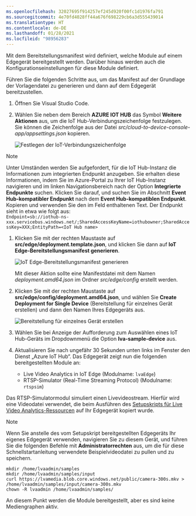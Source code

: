 ```yaml
---
ms.openlocfilehash: 32027695f914257ef245d920f00fc1d1976fa791
ms.sourcegitcommit: 4e70fd4028ff44a676f698229cb6a3d555439014
ms.translationtype: HT
ms.contentlocale: de-DE
ms.lasthandoff: 01/28/2021
ms.locfileid: "98956283"
---
```

Mit dem Bereitstellungsmanifest wird definiert, welche Module auf einem Edgegerät bereitgestellt werden. Darüber hinaus werden auch die Konfigurationseinstellungen für diese Module definiert. 

Führen Sie die folgenden Schritte aus, um das Manifest auf der Grundlage der Vorlagendatei zu generieren und dann auf dem Edgegerät bereitzustellen.

1. Öffnen Sie Visual Studio Code.
1. Wählen Sie neben dem Bereich **AZURE IOT HUB** das Symbol **Weitere Aktionen** aus, um die IoT Hub-Verbindungszeichenfolge festzulegen. Sie können die Zeichenfolge aus der Datei *src/cloud-to-device-console-app/appsettings.json* kopieren. 

    ![Festlegen der IoT-Verbindungszeichenfolge](../../../media/quickstarts/set-iotconnection-string.png)

> [!NOTE]
> Unter Umständen werden Sie aufgefordert, für die IoT Hub-Instanz die Informationen zum integrierten Endpunkt anzugeben. Sie erhalten diese Informationen, indem Sie im Azure-Portal zu Ihrer IoT Hub-Instanz navigieren und im linken Navigationsbereich nach der Option **Integrierte Endpunkte** suchen. Klicken Sie darauf, und suchen Sie im Abschnitt **Event Hub-kompatibler Endpunkt** nach dem **Event Hub-kompatiblen Endpunkt**. Kopieren und verwenden Sie den im Feld enthaltenen Text. Der Endpunkt sieht in etwa wie folgt aus:  
    ```
    Endpoint=sb://iothub-ns-xxx.servicebus.windows.net/;SharedAccessKeyName=iothubowner;SharedAccessKey=XXX;EntityPath=<IoT Hub name>
    ```

1. Klicken Sie mit der rechten Maustaste auf **src/edge/deployment.template.json**, und klicken Sie dann auf **IoT Edge-Bereitstellungsmanifest generieren**.

    ![IoT Edge-Bereitstellungsmanifest generieren](../../../media/quickstarts/generate-iot-edge-deployment-manifest.png)

    Mit dieser Aktion sollte eine Manifestdatei mit dem Namen *deployment.amd64.json* im Ordner *src/edge/config* erstellt werden.
1. Klicken Sie mit der rechten Maustaste auf **src/edge/config/deployment.amd64.json**, und wählen Sie **Create Deployment for Single Device** (Bereitstellung für einzelnes Gerät erstellen) und dann den Namen Ihres Edgegeräts aus.

    ![Bereitstellung für einzelnes Gerät erstellen](../../../media/quickstarts/create-deployment-single-device.png)

1. Wählen Sie bei Anzeige der Aufforderung zum Auswählen eines IoT Hub-Geräts im Dropdownmenü die Option **lva-sample-device** aus.
1. Aktualisieren Sie nach ungefähr 30 Sekunden unten links im Fenster den Dienst „Azure IoT Hub“. Das Edgegerät zeigt nun die folgenden bereitgestellten Module an:

    * Live Video Analytics in IoT Edge (Modulname: `lvaEdge`)
    * RTSP-Simulator (Real-Time Streaming Protocol) (Modulname: `rtspsim`)

Das RTSP-Simulatormodul simuliert einen Livevideostream. Hierfür wird eine Videodatei verwendet, die beim Ausführen des [Setupskripts für Live Video Analytics-Ressourcen](https://github.com/Azure/live-video-analytics/tree/master/edge/setup) auf Ihr Edgegerät kopiert wurde. 

> [!NOTE]
> Wenn Sie anstelle des vom Setupskript bereitgestellten Edgegeräts Ihr eigenes Edgegerät verwenden, navigieren Sie zu diesem Gerät, und führen Sie die folgenden Befehle mit **Administratorrechten** aus, um die für diese Schnellstartanleitung verwendete Beispielvideodatei zu pullen und zu speichern.  

```
mkdir /home/lvaadmin/samples      
mkdir /home/lvaadmin/samples/input    
curl https://lvamedia.blob.core.windows.net/public/camera-300s.mkv > /home/lvaadmin/samples/input/camera-300s.mkv  
chown -R lvaadmin /home/lvaadmin/samples/  
```
An diesem Punkt werden die Module bereitgestellt, aber es sind keine Mediengraphen aktiv.
